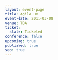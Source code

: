 ```yaml
---
layout: event-page
title: Agile UX
event-date: 2011-03-08
venue: TBA
ticket:
  state: Ticketed
conference: false
upcoming: true
published: true
seo: true
---
```

